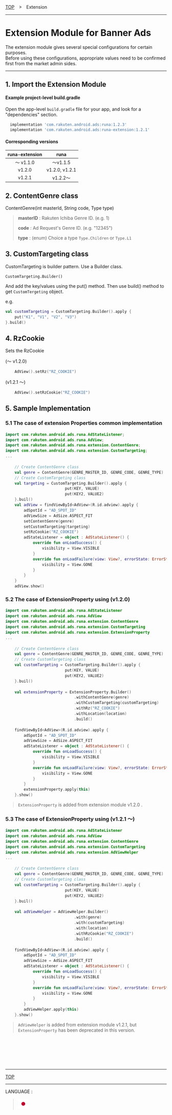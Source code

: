 [TOP](/README.md#top)　>　Extension

---

# Extension Module for Banner Ads

The extension module gives several special configurations for certain purposes.<br>
Before using these configurations, appropriate values need to be confirmed first from the market admin sides.

---

## 1. Import the Extension Module

#### Example project-level build.gradle

Open the app-level `build.gradle` file for your app, and look for a "dependencies" section.

```gradle
  implementation 'com.rakuten.android.ads:runa:1.2.3'
  implementation 'com.rakuten.android.ads:runa-extension:1.2.1'
```

#### Corresponding versions

|runa-extension|runa|
|:---:|:---:|
|〜 v1.1.0|〜v1.1.5|
|v1.2.0|v1.2.0, v1.2.1|
|v1.2.1|v1.2.2〜|


## 2. ContentGenre class

ContentGenre(int masterId, String code, Type type)

> **masterID** : Rakuten Ichiba Genre ID. (e.g. 1)
>
> **code** : Ad Request's Genre ID. (e.g. "12345")
>
> **type** : (enum) Choice a type `Type.Children` or `Type.L1`

## 3. CustomTargeting class

CustomTargeting is builder pattern. Use a Builder class.

```
CustomTargeting.Builder()
```

And add the key/values using the put() method. Then use build() method to get `CustomTergeting` object.

e.g.

```kotlin
val customTargeting = CustomTargeting.Builder().apply {
    put("K1", "V1", "V2", "V3")
}.build()
```

## 4. RzCookie

Sets the RzCookie

(〜 v1.2.0)

```kotlin
    AdView().setRz("RZ_COOKIE")
```

(v1.2.1 〜)

```kotlin
    AdView().setRzCookie("RZ_COOKIE")
```

## 5. Sample Implementation

### 5.1 The case of extension Properties common implementation

```kotlin
import com.rakuten.android.ads.runa.AdStateListener;
import com.rakuten.android.ads.runa.AdView;
import com.rakuten.android.ads.runa.extension.ContentGenre;
import com.rakuten.android.ads.runa.extension.CustomTargeting;
...

    // Create ContentGenre class
    val genre = ContentGenre(GENRE_MASTER_ID, GENRE_CODE, GENRE_TYPE)
    // Create CustomTargeting class
    val targeting = CustomTargeting.Builder().apply {
                          put(KEY, VALUE)
                          put(KEY2, VALUE2)
    }.buil()
    val adView = findViewById<AdView>(R.id.adview).apply {
        adSpotId = "AD_SPOT_ID"
        adViewSize = AdSize.ASPECT_FIT
        setContentGenre(genre)
        setCustomTargeting(targeting)
        setRzCookie("RZ_COOKIE")
        adStateListener = object : AdStateListener() {
            override fun onLoadSuccess() {
                visibility = View.VISIBLE
            }
            override fun onLoadFailure(view: View?, errorState: ErrorState) {
                visibility = View.GONE
            }
        }
    }
    adView.show()
```

### 5.2 The case of ExtensionProperty using (v1.2.0)

```kotlin
import com.rakuten.android.ads.runa.AdStateListener
import com.rakuten.android.ads.runa.AdView
import com.rakuten.android.ads.runa.extension.ContentGenre
import com.rakuten.android.ads.runa.extension.CustomTargeting
import com.rakuten.android.ads.runa.extension.ExtensionProperty
...

    // Create ContentGenre class
    val genre = ContentGenre(GENRE_MASTER_ID, GENRE_CODE, GENRE_TYPE)
    // Create CustomTargeting class
    val customTargeting = CustomTargeting.Builder().apply {
                          put(KEY, VALUE)
                          put(KEY2, VALUE2)
    }.buil()

    val extensionProperty = ExtensionProperty.Builder()
                              .withContentGenre(genre)
                              .withCustomTargeting(customTargeting)
                              .withRz("RZ_COOKIE")
                              .withLocation(location)
                              .build()

    findViewById<AdView>(R.id.adview).apply {
        adSpotId = "AD_SPOT_ID"
        adViewSize = AdSize.ASPECT_FIT
        adStateListener = object : AdStateListener() {
            override fun onLoadSuccess() {
                visibility = View.VISIBLE
            }
            override fun onLoadFailure(view: View?, errorState: ErrorState) {
                visibility = View.GONE
            }
        }
        extensionProperty.apply(this)
    }.show()
```

> `ExtensionProperty` is added from extension module v1.2.0 .

### 5.3 The case of ExtensionProperty using (v1.2.1 〜)

```kotlin
import com.rakuten.android.ads.runa.AdStateListener
import com.rakuten.android.ads.runa.AdView
import com.rakuten.android.ads.runa.extension.ContentGenre
import com.rakuten.android.ads.runa.extension.CustomTargeting
import com.rakuten.android.ads.runa.extension.AdViewHelper
...

    // Create ContentGenre class
    val genre = ContentGenre(GENRE_MASTER_ID, GENRE_CODE, GENRE_TYPE)
    // Create CustomTargeting class
    val customTargeting = CustomTargeting.Builder().apply {
                          put(KEY, VALUE)
                          put(KEY2, VALUE2)
    }.buil()

    val adViewHelper = AdViewHelper.Builder()
                              .with(genre)
                              .with(customTargeting)
                              .with(location)
                              .withRzCookie("RZ_COOKIE")
                              .build()

    findViewById<AdView>(R.id.adview).apply {
        adSpotId = "AD_SPOT_ID"
        adViewSize = AdSize.ASPECT_FIT
        adStateListener = object : AdStateListener() {
            override fun onLoadSuccess() {
                visibility = View.VISIBLE
            }
            override fun onLoadFailure(view: View?, errorState: ErrorState) {
                visibility = View.GONE
            }
        }
        adViewHelper.apply(this)
    }.show()
```

> `AdViewHelper` is added from extension module v1.2.1, but `ExtensionProperty` has been deprecated in this version.

<br><br><br><br><br>

---
[TOP](/README.md#top)

---
LANGUAGE :
> [![ja](/doc/lang/ja.png)](/doc/ja/extension/README.md)
